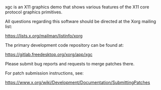xgc is an X11 graphics demo that shows various features of the X11
core protocol graphics primitives.

All questions regarding this software should be directed at the
Xorg mailing list:

  https://lists.x.org/mailman/listinfo/xorg

The primary development code repository can be found at:

  https://gitlab.freedesktop.org/xorg/app/xgc

Please submit bug reports and requests to merge patches there.

For patch submission instructions, see:

  https://www.x.org/wiki/Development/Documentation/SubmittingPatches

